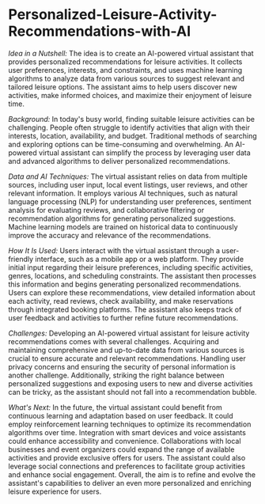 # Personalized-Leisure-Activity-Recommendations-with-AI

*Idea in a Nutshell:*
The idea is to create an AI-powered virtual assistant that provides personalized recommendations for leisure activities. It collects user preferences, interests, and constraints, and uses machine learning algorithms to analyze data from various sources to suggest relevant and tailored leisure options. The assistant aims to help users discover new activities, make informed choices, and maximize their enjoyment of leisure time.

*Background:*
In today's busy world, finding suitable leisure activities can be challenging. People often struggle to identify activities that align with their interests, location, availability, and budget. Traditional methods of searching and exploring options can be time-consuming and overwhelming. An AI-powered virtual assistant can simplify the process by leveraging user data and advanced algorithms to deliver personalized recommendations.

*Data and AI Techniques:*
The virtual assistant relies on data from multiple sources, including user input, local event listings, user reviews, and other relevant information. It employs various AI techniques, such as natural language processing (NLP) for understanding user preferences, sentiment analysis for evaluating reviews, and collaborative filtering or recommendation algorithms for generating personalized suggestions. Machine learning models are trained on historical data to continuously improve the accuracy and relevance of the recommendations.


*How It Is Used:*
Users interact with the virtual assistant through a user-friendly interface, such as a mobile app or a web platform. They provide initial input regarding their leisure preferences, including specific activities, genres, locations, and scheduling constraints. The assistant then processes this information and begins generating personalized recommendations. Users can explore these recommendations, view detailed information about each activity, read reviews, check availability, and make reservations through integrated booking platforms. The assistant also keeps track of user feedback and activities to further refine future recommendations.


*Challenges:*
Developing an AI-powered virtual assistant for leisure activity recommendations comes with several challenges. Acquiring and maintaining comprehensive and up-to-date data from various sources is crucial to ensure accurate and relevant recommendations. Handling user privacy concerns and ensuring the security of personal information is another challenge. Additionally, striking the right balance between personalized suggestions and exposing users to new and diverse activities can be tricky, as the assistant should not fall into a recommendation bubble.

*What's Next:*
In the future, the virtual assistant could benefit from continuous learning and adaptation based on user feedback. It could employ reinforcement learning techniques to optimize its recommendation algorithms over time. Integration with smart devices and voice assistants could enhance accessibility and convenience. Collaborations with local businesses and event organizers could expand the range of available activities and provide exclusive offers for users. The assistant could also leverage social connections and preferences to facilitate group activities and enhance social engagement. Overall, the aim is to refine and evolve the assistant's capabilities to deliver an even more personalized and enriching leisure experience for users.
